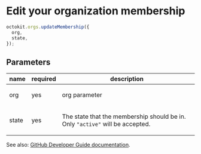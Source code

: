 # Edit your organization membership

```js
octokit.orgs.updateMembership({
  org,
  state,
});
```

## Parameters

<table>
  <thead>
    <tr>
      <th>name</th>
      <th>required</th>
      <th>description</th>
    </tr>
  </thead>
  <tbody>
    <tr><td>org</td><td>yes</td><td>

org parameter

</td></tr>
<tr><td>state</td><td>yes</td><td>

The state that the membership should be in. Only `"active"` will be accepted.

</td></tr>
  </tbody>
</table>

See also: [GitHub Developer Guide documentation](endpoint.documentationUrl).
